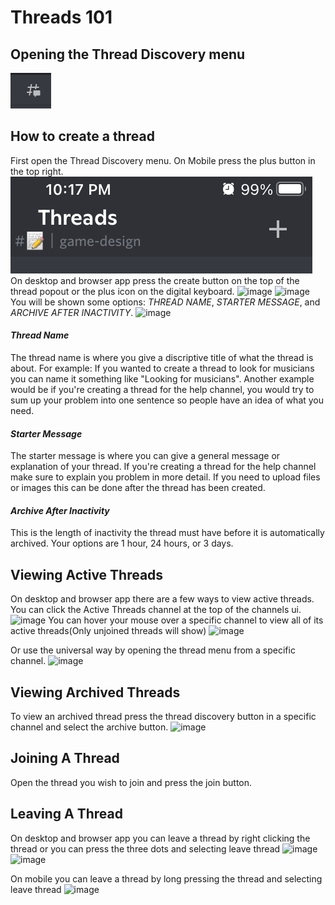 # Threads 101

## Opening the Thread Discovery menu
![image](/images/threadDiscovery.png)

## How to create a thread

First open the Thread Discovery menu.
On Mobile press the plus button in the top right. 
![image](/images/createThreadMobile.png)
On desktop and browser app press the create button on the top of the thread popout or the plus icon on the digital keyboard.
![image](/images/createThreadDesktop1.png)
![image](/images/createThreadDesktop2.png)
You will be shown some options: *THREAD NAME*, *STARTER MESSAGE*, and *ARCHIVE AFTER INACTIVITY*.
![image]()

#### *Thread Name*

The thread name is where you give a discriptive title of what the thread is about. 
For example: If you wanted to create a thread to look for musicians you can name it something like "Looking for musicians". 
Another example would be if you're creating a thread for the help channel, you would try to sum up your problem into one sentence so people have an idea of what you need.

#### *Starter Message*

The starter message is where you can give a general message or explanation of your thread. 
If you're creating a thread for the help channel make sure to explain you problem in more detail. 
If you need to upload files or images this can be done after the thread has been created.

#### *Archive After Inactivity*

This is the length of inactivity the thread must have before it is automatically archived. Your options are 1 hour, 24 hours, or 3 days. 

## Viewing Active Threads

On desktop and browser app there are a few ways to view active threads. 
You can click the Active Threads channel at the top of the channels ui.
![image]()
You can hover your mouse over a specific channel to view all of its active threads(Only unjoined threads will show)
![image]()

Or use the universal way by opening the thread menu from a specific channel.
![image]()

## Viewing Archived Threads

To view an archived thread press the thread discovery button in a specific channel and select the archive button.
![image]()

## Joining A Thread

Open the thread you wish to join and press the join button.

## Leaving A Thread

On desktop and browser app you can leave a thread by right clicking the thread or you can press the three dots and selecting leave thread
![image]()
![image]()

On mobile you can leave a thread by long pressing the thread and selecting leave thread
![image]()

